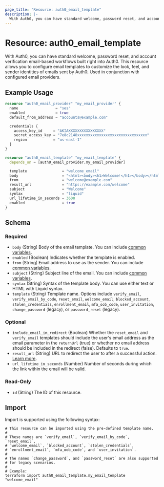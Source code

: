 ```yaml
---
page_title: "Resource: auth0_email_template"
description: |-
  With Auth0, you can have standard welcome, password reset, and account verification email-based workflows built right into Auth0. This resource allows you to configure email templates to customize the look, feel, and sender identities of emails sent by Auth0. Used in conjunction with configured email providers.
---
```


# Resource: auth0_email_template

With Auth0, you can have standard welcome, password reset, and account verification email-based workflows built right into Auth0. This resource allows you to configure email templates to customize the look, feel, and sender identities of emails sent by Auth0. Used in conjunction with configured email providers.

## Example Usage

```terraform
resource "auth0_email_provider" "my_email_provider" {
  name                 = "ses"
  enabled              = true
  default_from_address = "accounts@example.com"

  credentials {
    access_key_id     = "AKIAXXXXXXXXXXXXXXXX"
    secret_access_key = "7e8c2148xxxxxxxxxxxxxxxxxxxxxxxxxxxxxxxx"
    region            = "us-east-1"
  }
}

resource "auth0_email_template" "my_email_template" {
  depends_on = [auth0_email_provider.my_email_provider]

  template                = "welcome_email"
  body                    = "<html><body><h1>Welcome!</h1></body></html>"
  from                    = "welcome@example.com"
  result_url              = "https://example.com/welcome"
  subject                 = "Welcome"
  syntax                  = "liquid"
  url_lifetime_in_seconds = 3600
  enabled                 = true
}
```

<!-- schema generated by tfplugindocs -->
## Schema

### Required

- `body` (String) Body of the email template. You can include [common variables](https://auth0.com/docs/customize/email/email-templates#common-variables).
- `enabled` (Boolean) Indicates whether the template is enabled.
- `from` (String) Email address to use as the sender. You can include [common variables](https://auth0.com/docs/customize/email/email-templates#common-variables).
- `subject` (String) Subject line of the email. You can include [common variables](https://auth0.com/docs/customize/email/email-templates#common-variables).
- `syntax` (String) Syntax of the template body. You can use either text or HTML with Liquid syntax.
- `template` (String) Template name. Options include `verify_email`, `verify_email_by_code`, `reset_email`, `welcome_email`, `blocked_account`, `stolen_credentials`, `enrollment_email`, `mfa_oob_code`, `user_invitation`, `change_password` (legacy), or `password_reset` (legacy).

### Optional

- `include_email_in_redirect` (Boolean) Whether the `reset_email` and `verify_email` templates should include the user's email address as the email parameter in the `returnUrl` (true) or whether no email address should be included in the redirect (false). Defaults to `true`.
- `result_url` (String) URL to redirect the user to after a successful action. [Learn more](https://auth0.com/docs/customize/email/email-templates#configure-template-fields).
- `url_lifetime_in_seconds` (Number) Number of seconds during which the link within the email will be valid.

### Read-Only

- `id` (String) The ID of this resource.

## Import

Import is supported using the following syntax:

```shell
# This resource can be imported using the pre-defined template name.
#
# These names are `verify_email`, `verify_email_by_code`, `reset_email`,
# `welcome_email`, `blocked_account`, `stolen_credentials`,
# `enrollment_email`, `mfa_oob_code`, and `user_invitation`.
#
# The names `change_password`, and `password_reset` are also supported
# for legacy scenarios.
#
# Example:
terraform import auth0_email_template.my_email_template "welcome_email"
```
